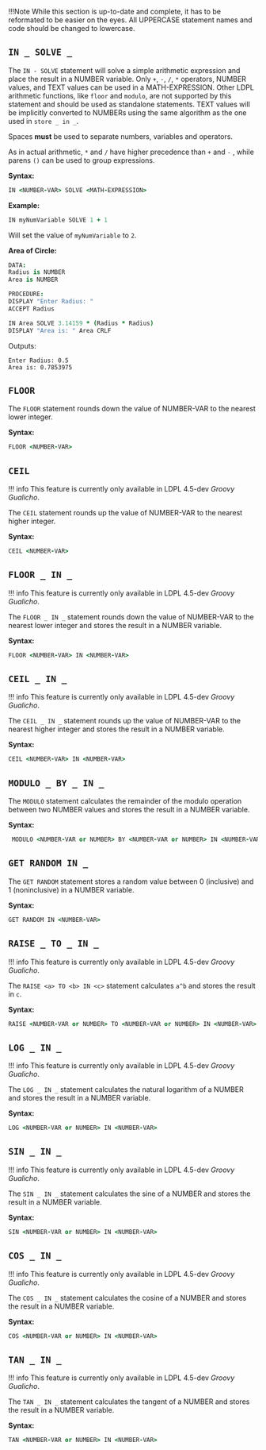 !!!Note
    While this section is up-to-date and complete, it has to be reformated
    to be easier on the eyes. All UPPERCASE statement names and code should
    be changed to lowercase.

## `IN _ SOLVE _`

The `IN - SOLVE` statement will solve a simple arithmetic expression and place the result in a NUMBER variable. Only `+`, `-`, `/`, `*` operators, NUMBER values, and TEXT values can be used in a MATH-EXPRESSION. Other LDPL arithmetic functions, like `floor` and `modulo`, are not supported by this statement and should be used as standalone statements. TEXT values will be implicitly converted to NUMBERs using the same algorithm as the one used in `store _ in _`.

Spaces **must** be used to separate numbers, variables and operators.

As in actual arithmetic, `*` and `/` have higher precedence than `+` and `-` , while parens `()` can be used to group expressions.

**Syntax:**

```coffeescript
IN <NUMBER-VAR> SOLVE <MATH-EXPRESSION>
```

**Example:**

```coffeescript
IN myNumVariable SOLVE 1 + 1
```

Will set the value of `myNumVariable` to `2`.

**Area of Circle:**

```coffeescript
DATA:
Radius is NUMBER
Area is NUMBER

PROCEDURE:
DISPLAY "Enter Radius: " 
ACCEPT Radius

IN Area SOLVE 3.14159 * (Radius * Radius)
DISPLAY "Area is: " Area CRLF
```

Outputs:

```text
Enter Radius: 0.5
Area is: 0.7853975
```

## `FLOOR`

The `FLOOR` statement rounds down the value of NUMBER-VAR to the nearest lower integer.

**Syntax:**

```coffeescript
FLOOR <NUMBER-VAR>
```

## `CEIL`

!!! info
    This feature is currently only available in LDPL 4.5-dev *Groovy Gualicho*.

The `CEIL` statement rounds up the value of NUMBER-VAR to the nearest higher integer.

**Syntax:**

```coffeescript
CEIL <NUMBER-VAR>
```

## `FLOOR _ IN _`

!!! info
    This feature is currently only available in LDPL 4.5-dev *Groovy Gualicho*.

The `FLOOR _ IN _` statement rounds down the value of NUMBER-VAR to the nearest lower integer
and stores the result in a NUMBER variable.

**Syntax:**

```coffeescript
FLOOR <NUMBER-VAR> IN <NUMBER-VAR>
```

## `CEIL _ IN _`

!!! info
    This feature is currently only available in LDPL 4.5-dev *Groovy Gualicho*.

The `CEIL _ IN _` statement rounds up the value of NUMBER-VAR to the nearest higher integer
and stores the result in a NUMBER variable.

**Syntax:**

```coffeescript
CEIL <NUMBER-VAR> IN <NUMBER-VAR>
```

## `MODULO _ BY _ IN _`

The `MODULO` statement calculates the remainder of the modulo operation between two NUMBER values and stores the result in a NUMBER variable.

**Syntax:**

```coffeescript
 MODULO <NUMBER-VAR or NUMBER> BY <NUMBER-VAR or NUMBER> IN <NUMBER-VAR>
```


## `GET RANDOM IN _`

The `GET RANDOM` statement stores a random value between 0 \(inclusive\) and 1 \(noninclusive\) in a NUMBER variable.

**Syntax:**

```coffeescript
GET RANDOM IN <NUMBER-VAR>
```

## `RAISE _ TO _ IN _`

!!! info
    This feature is currently only available in LDPL 4.5-dev *Groovy Gualicho*.

The `RAISE <a> TO <b> IN <c>` statement calculates `a^b` and stores the result in `c`.

**Syntax:**

```coffeescript
RAISE <NUMBER-VAR or NUMBER> TO <NUMBER-VAR or NUMBER> IN <NUMBER-VAR>
```

## `LOG _ IN _`

!!! info
    This feature is currently only available in LDPL 4.5-dev *Groovy Gualicho*.

The `LOG _ IN _` statement calculates the natural logarithm of a NUMBER and stores the result in a NUMBER variable.

**Syntax:**

```coffeescript
LOG <NUMBER-VAR or NUMBER> IN <NUMBER-VAR>
```

## `SIN _ IN _`

!!! info
    This feature is currently only available in LDPL 4.5-dev *Groovy Gualicho*.

The `SIN _ IN _` statement calculates the sine of a NUMBER and stores the result in a NUMBER variable.

**Syntax:**

```coffeescript
SIN <NUMBER-VAR or NUMBER> IN <NUMBER-VAR>
```

## `COS _ IN _`

!!! info
    This feature is currently only available in LDPL 4.5-dev *Groovy Gualicho*.

The `COS _ IN _` statement calculates the cosine of a NUMBER and stores the result in a NUMBER variable.

**Syntax:**

```coffeescript
COS <NUMBER-VAR or NUMBER> IN <NUMBER-VAR>
```

## `TAN _ IN _`

!!! info
    This feature is currently only available in LDPL 4.5-dev *Groovy Gualicho*.

The `TAN _ IN _` statement calculates the tangent of a NUMBER and stores the result in a NUMBER variable.

**Syntax:**

```coffeescript
TAN <NUMBER-VAR or NUMBER> IN <NUMBER-VAR>
```
